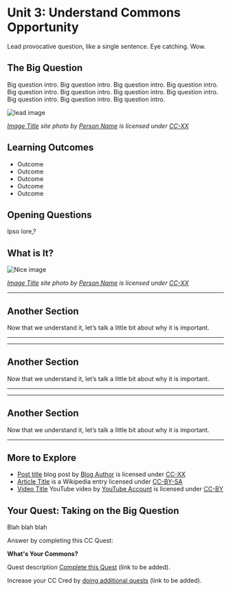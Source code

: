 # Unit 3: Understand Commons Opportunity

Lead provocative question, like a single sentence. Eye catching. Wow.

## The Big Question

Big question intro. Big question intro. Big question intro. Big question intro. Big question intro. Big question intro. Big question intro. Big question intro. Big question intro. Big question intro. Big question intro. 

![lead image](https://github.com/creativecommons/cc-cert-map/blob/master/img/core/image-placeholder.png "Lead Image")

*[Image Title](http://image.link) site photo by [Person Name](http://person.link)  is licensed under [CC-XX](http://creativecommons/org/licenselink)*


## Learning Outcomes
* Outcome
* Outcome
* Outcome
* Outcome
* Outcome

## Opening Questions

Ipso lore,?

  
## What is It?

![Nice image](https://github.com/creativecommons/cc-cert-map/blob/master/img/core/image-placeholder.png "Nice Image")

*[Image Title](http://image.link) site photo by [Person Name](http://person.link)  is licensed under [CC-XX](http://creativecommons/org/licenselink)*





---
  
## Another Section

Now that we understand it, let’s talk a little bit about why it is important.


---

---
  
## Another Section

Now that we understand it, let’s talk a little bit about why it is important.


---

---
  
## Another Section

Now that we understand it, let’s talk a little bit about why it is important.


---


## More to Explore


* [Post title](http://post.link) blog post by [Blog Author](http://blog.link)  is licensed under [CC-XX](http://creativecommons.org/licenses/licenselink)
* [Article Title](https://en.wikipedia.org/wiki/link) is a Wikipedia entry licensed under [CC-BY-SA](http://creativecommons.org/licenses/by-sa/3.0/)
* [Video Title](https://www.youtube.com/watch?v=) YouTube video by [YouTube Account](https://www.youtube.com/channel/-----)  is licensed under [CC-BY](https://creativecommons.org/licenses/by/3.0/)

  
## Your Quest: Taking on the Big Question

Blah blah blah

Answer by completing this CC Quest:

**What's Your Commons?**

Quest description [Complete this Quest](http://quests.creativecommons.org/) (link to be added).

Increase your CC Cred by [doing additional quests](http://quests.creativecommons.org/) (link to be added).

